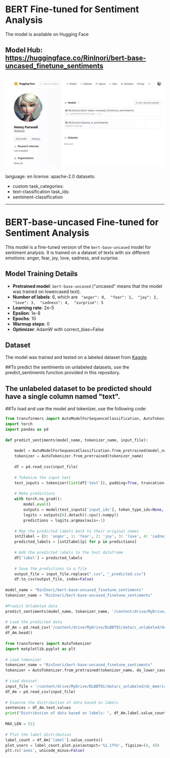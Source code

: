 # BERT Fine-tuned for Sentiment Analysis

The model is available on Hugging Face 
## Model Hub: https://huggingface.co/RinInori/bert-base-uncased_finetune_sentiments

![Image description](https://github.com/hennypurwadi/Bert_FineTune_Sentiment_Analysis/blob/main/images/SaveModel_Tokenizer_To_HuggingFace_1.jpg?raw=true)
---
language: en
license: apache-2.0
datasets:
- custom
task_categories:
- text-classification
task_ids:
- sentiment-classification
---

# BERT-base-uncased Fine-tuned for Sentiment Analysis

This model is a fine-tuned version of the `bert-base-uncased` model for sentiment analysis. It is trained on a dataset of texts with six different emotions: anger, fear, joy, love, sadness, and surprise.

## Model Training Details

- **Pretrained model**: `bert-base-uncased` ("uncased" means that the model was trained on lowercased text).
- **Number of labels**: 6,  which are ` "anger": 0,  "fear": 1,  "joy": 2,  "love": 3,  "sadness": 4,  "surprise": 5`
- **Learning rate**: 2e-5
- **Epsilon**: 1e-8
- **Epochs**: 10
- **Warmup steps**: 0
- **Optimizer**: AdamW with correct_bias=False

## Dataset

The model was trained and tested on a labeled dataset from [Kaggle](https://www.kaggle.com/datasets/praveengovi/emotions-dataset-for-nlp).

##To predict the sentiments on unlabeled datasets, use the predict_sentiments function provided in this repository.

## The unlabeled dataset to be predicted should have a single column named "text". 

##To load and use the model and tokenizer, use the following code:

```python
from transformers import AutoModelForSequenceClassification, AutoTokenizer
import torch
import pandas as pd

def predict_sentiments(model_name, tokenizer_name, input_file):

    model = AutoModelForSequenceClassification.from_pretrained(model_name)
    tokenizer = AutoTokenizer.from_pretrained(tokenizer_name)
    
    df = pd.read_csv(input_file)

    # Tokenize the input text
    test_inputs = tokenizer(list(df['text']), padding=True, truncation=True, max_length=128, return_tensors='pt')

    # Make predictions
    with torch.no_grad():
        model.eval()
        outputs = model(test_inputs['input_ids'], token_type_ids=None, attention_mask=test_inputs['attention_mask'])
        logits = outputs[0].detach().cpu().numpy()
        predictions = logits.argmax(axis=-1)

    # Map the predicted labels back to their original names
    int2label = {0: 'anger', 1: 'fear', 2: 'joy', 3: 'love', 4: 'sadness', 5: 'surprise'}
    predicted_labels = [int2label[p] for p in predictions]

    # Add the predicted labels to the test dataframe
    df['label'] = predicted_labels

    # Save the predictions to a file
    output_file = input_file.replace(".csv", "_predicted.csv")
    df.to_csv(output_file, index=False)

model_name = "RinInori/bert-base-uncased_finetune_sentiments"
tokenizer_name = "RinInori/bert-base-uncased_finetune_sentiments"

#Predict Unlabeled data
predict_sentiments(model_name, tokenizer_name, '/content/drive/MyDrive/DLBBT01/data/c_unlabeled/dc_America.csv')

# Load the predicted data
df_Am = pd.read_csv('/content/drive/MyDrive/DLBBT01/data/c_unlabeled/dc_America_predicted.csv')
df_Am.head()

from transformers import AutoTokenizer
import matplotlib.pyplot as plt

# Load tokenizer
tokenizer_name = "RinInori/bert-base-uncased_finetune_sentiments"
tokenizer = AutoTokenizer.from_pretrained(tokenizer_name, do_lower_case=True)

# Load dataset
input_file = '/content/drive/MyDrive/DLBBT01/data/c_unlabeled/dc_America_predicted.csv'
df_Am = pd.read_csv(input_file)

# Examine the distribution of data based on labels
sentences = df_Am.text.values
print("Distribution of data based on labels: ", df_Am.label.value_counts())

MAX_LEN = 512

# Plot the label distribution
label_count = df_Am['label'].value_counts()
plot_users = label_count.plot.pie(autopct='%1.1f%%', figsize=(4, 4))
plt.rc('axes', unicode_minus=False)
